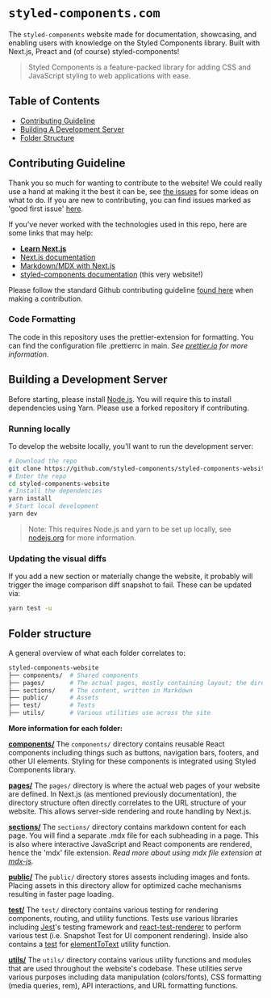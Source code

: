 # `styled-components.com`

The `styled-components` website made for documentation, showcasing, and enabling users with knowledge on the Styled Components library. 
Built with Next.js, Preact and (of course) styled-components!
> Styled Components is a feature-packed library for adding CSS and JavaScript styling to web applications with ease. 

## Table of Contents

* [Contributing Guideline](#contributing-guideline)
* [Building A Development Server](#building-a-development-server)
* [Folder Structure](#folder-structure)

## Contributing Guideline

Thank you so much for wanting to contribute to the website! We could really use a hand at making it the best it can be, see [the issues](https://github.com/styled-components/styled-components-website/issues) for some ideas on what to do. If you are new to contributing, you can find issues marked as 'good first issue' [here](https://github.com/styled-components/styled-components-website/contribute).

If you've never worked with the technologies used in this repo, here are some links that may help:

- [**Learn Next.js**](https://nextjs.org/learn)
- [Next.js documentation](https://github.com/vercel/next.js)
- [Markdown/MDX with Next.js](https://nextjs.org/blog/markdown)
- [styled-components documentation](https://styled-components.com) (this very website!)

Please follow the standard Github contributing guideline [found here](https://docs.github.com/en/get-started/quickstart/contributing-to-projects) when making a contribution. 

### Code Formatting

The code in this repository uses the prettier-extension for formatting. You can find the configuration file .prettierrc in main.
_See [prettier.io](https://prettier.io/) for more information_.

## Building a Development Server

Before starting, please install [Node.js](https://nodejs.org/en). You will require this to install dependencies using Yarn. Please use a forked repository if contributing. 

### Running locally

To develop the website locally, you'll want to run the development server:

```sh
# Download the repo 
git clone https://github.com/styled-components/styled-components-website
# Enter the repo
cd styled-components-website
# Install the dependencies
yarn install
# Start local development
yarn dev
```

> Note: This requires Node.js and yarn to be set up locally, see [nodejs.org](https://nodejs.org) for more information.

### Updating the visual diffs

If you add a new section or materially change the website, it probably will trigger the image comparison diff snapshot to fail. These can be updated via:

```sh
yarn test -u
```

## Folder structure

A general overview of what each folder correlates to:

```sh
styled-components-website
├── components/  # Shared components
├── pages/       # The actual pages, mostly containing layout; the directory directly correlates to the URL. (e.g. pages/docs/basics.js === styled-components.com/docs/basics)
├── sections/    # The content, written in Markdown
├── public/      # Assets
├── test/        # Tests
├── utils/       # Various utilities use across the site
```
**More information for each folder:**

[**components/**](https://github.com/styled-components/styled-components-website/tree/main/components)
The ```components/``` directory contains reusable React components including things such as buttons, navigation bars, footers, and other UI elements. Styling for these components is integrated using Styled Components library.

[**pages/**](https://github.com/styled-components/styled-components-website/tree/main/pages)
The ```pages/``` directory is where the actual web pages of your website are defined. In Next.js (as mentioned previously documentation), the directory structure often directly correlates to the URL structure of your website. This allows server-side rendering and route handling by Next.js. 

[**sections/**](https://github.com/styled-components/styled-components-website/tree/main/sections)
The ```sections/``` directory contains markdown content for each page. You will find a separate .mdx file for each subheading in a page. This is also where interactive JavaScript and React components are rendered, hence the 'mdx' file extension. _Read more about using mdx file extension at [mdx-js](https://mdxjs.com/)._ 

[**public/**](https://github.com/styled-components/styled-components-website/tree/main/public)
The ```public/``` directory stores assests including images and fonts. Placing assets in this directory allow for optimized cache mechanisms resulting in faster page loading. 

[**test/**](https://github.com/styled-components/styled-components-website/tree/main/test)
The ```test/``` directory contains various testing for rendering components, routing, and utility functions. Tests use various libraries including [Jest](https://jestjs.io/)'s testing framework and [react-test-renderer](https://legacy.reactjs.org/docs/test-renderer.html) to perform various test (i.e. Snapshot Test for UI component rendering). Inside also contains a [test](https://github.com/styled-components/styled-components-website/blob/main/test/utils/elementToText.spec.tsx) for [elementToText](https://github.com/styled-components/styled-components-website/blob/main/utils/elementToText.ts) utility function. 

[**utils/**](https://github.com/styled-components/styled-components-website/tree/main/utils)
The ```utils/``` directory contains various utility functions and modules that are used throughout the website's codebase. These utilities serve various purposes including data manipulation (colors/fonts), CSS formatting (media queries, rem), API interactions, and URL formatting functions. 